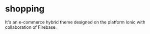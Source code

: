 # shopping
It's an e-commerce hybrid theme designed on the platform Ionic with collaboration of Firebase.
